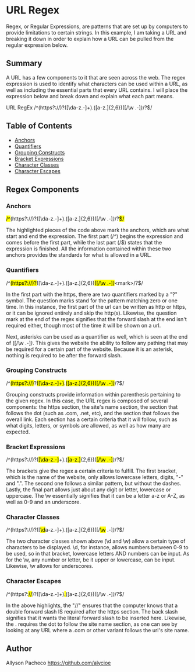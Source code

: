 # URL Regex

Regex, or Regular Expressions, are patterns that are set up by computers to provide limitations to certain strings. In this example, I am taking a URL and breaking it down in order to explain how a URL can be pulled from the regular expression below.

## Summary

A URL has a few components to it that are seen across the web. The regex expression is used to identify what characters can be used within a URL, as well as including the essential parts that every URL contains. I will place the expression below and break down and explain what each part means.

URL RegEx
/^(https?:\/\/)?([\da-z\.-]+)\.([a-z\.]{2,6})([\/\w \.-]*)*\/?$/

## Table of Contents

- [Anchors](#anchors)
- [Quantifiers](#quantifiers)
- [Grouping Constructs](#grouping-constructs)
- [Bracket Expressions](#bracket-expressions)
- [Character Classes](#character-classes)
- [Character Escapes](#character-escapes)

## Regex Components

### Anchors

<mark>/^</mark>(https?:\/\/)?([\da-z\.-]+)\.([a-z\.]{2,6})([\/\w \.-]*)*\/?<mark>$/</mark>

The highlighted pieces of the code above mark the anchors, which are what start and end the expression. The first part (/^) begins the expression and comes before the first part, while the last part (/$) states that the expression is finished. All the information contained within these two anchors provides the standards for what is allowed in a URL.

### Quantifiers

/^<mark>(https?:\/\/)?</mark>([\da-z\.-]+)\.([a-z\.]{2,6})<mark>([\/\w \.-]*)*</mark>\<mark>/?</mark>$/

In the first part with the https, there are two quantifiers marked by a "?" symbol. The question marks stand for the pattern matching zero or one time. In this instance, the first part of the url can be written as http or https, or it can be ignored entirely and skip the http(s). Likewise, the question mark at the end of the regex signifies that the forward slash at the end isn't required either, though most of the time it will be shown on a url.

Next, asterisks can be used as a quantifier as well, which is seen at the end of ([\/\w \.-]*)*. This gives the website the ability to follow any pathing that may be required for a certain part of the website. Because it is an asterisk, nothing is required to be after the forward slash.

### Grouping Constructs

/^<mark>(https?:\/\/)</mark>?<mark>([\da-z\.-]+)</mark>\.<mark>([a-z\.]{2,6})</mark><mark>([\/\w \.-]*)</mark>*\/?$/

Grouping constructs provide information within parenthesis pertaining to the given regex. In this case, the URL regex is composed of several components: the https section, the site's name section, the section that follows the dot (such as .com, .net, etc), and the section that follows the overall link. Each section has a certain criteria that it will follow, such as what digits, letters, or symbols are allowed, as well as how many are expected.

### Bracket Expressions

/^(https?:\/\/)?(<mark>[\da-z\.-]</mark>+)\.(<mark>[a-z\.]</mark>{2,6})(<mark>[\/\w \.-]</mark>*)*\/?$/

The brackets give the regex a certain criteria to fulfill. The first bracket, which is the name of the website, only allows lowercase letters, digits, "-" and ".". The second one follows a similar pattern, but without the dashes. Lastly, the final part allows just about any digit or letter, lowercase or uppercase. The \w essentially signifies that it can be a letter a-z or A-Z, as well as 0-9 and an underscore.


### Character Classes

/^(https?:\/\/)?([<mark>\d</mark>a-z\.-]+)\.([a-z\.]{2,6})([\/<mark>\w</mark> \.-]*)*\/?$/

The two character classes shown above (\d and \w) allow a certain type of characters to be displayed. \d, for instance, allows numbers between 0-9 to be used, so in that bracket, lowercase letters AND numbers can be input. As for the \w, any number or letter, be it upper or lowercase, can be input. Likewise, \w allows for underscores.

### Character Escapes

/^(https?:<mark>\/\/</mark>)?([\da-z\.-]+)<mark>\.</mark>([a-z\.]{2,6})([\/\w \.-]*)*\/?$/

In the above highlights, the "\/\/" ensures that the computer knows that a double forward slash IS required after the https section. The back slash signifies that it wants the literal forward slash to be inserted here. Likewise, the \. requires the dot to follow the site name section, as one can see by looking at any URL where a .com or other variant follows the url's site name.

## Author

Allyson Pacheco
https://github.com/alycioe
